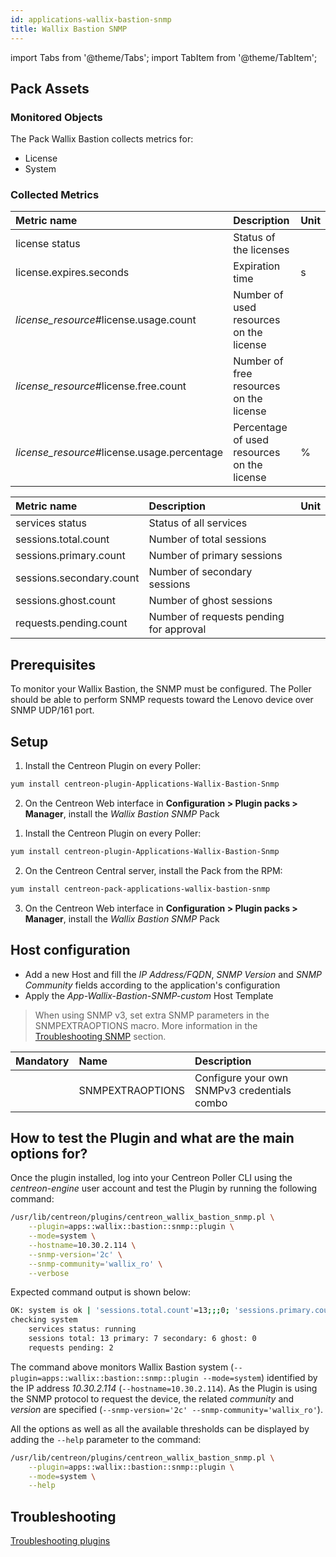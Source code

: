 ```yaml
---
id: applications-wallix-bastion-snmp
title: Wallix Bastion SNMP
---
```

import Tabs from '@theme/Tabs';
import TabItem from '@theme/TabItem';


## Pack Assets

### Monitored Objects

The Pack Wallix Bastion collects metrics for:
* License
* System

### Collected Metrics

<Tabs groupId="sync">
<TabItem value="License" label="License">

| Metric name                                   | Description                                 | Unit  |
| :-------------------------------------------- | :------------------------------------------ | :---- |
| license status                                | Status of the licenses                      |       |
| license.expires.seconds                       | Expiration time                             | s     |
| *license\_resource*\#license.usage.count      | Number of used resources on the license     |       |
| *license\_resource*\#license.free.count       | Number of free resources on the license     |       |
| *license\_resource*\#license.usage.percentage | Percentage of used resources on the license | %     |

</TabItem>
<TabItem value="System" label="System">

| Metric name              | Description                             | Unit  |
| :----------------------- | :-------------------------------------- | :---- |
| services status          | Status of all services                  |       |
| sessions.total.count     | Number of total sessions                |       |
| sessions.primary.count   | Number of primary sessions              |       |
| sessions.secondary.count | Number of secondary sessions            |       |
| sessions.ghost.count     | Number of ghost sessions                |       |
| requests.pending.count   | Number of requests pending for approval |       |

</TabItem>
</Tabs>

## Prerequisites

To monitor your Wallix Bastion, the SNMP must be configured.
The Poller should be able to perform SNMP requests toward the Lenovo device over SNMP UDP/161 port.

## Setup

<Tabs groupId="sync">
<TabItem value="Online License" label="Online License">

1. Install the Centreon Plugin on every Poller:

```bash
yum install centreon-plugin-Applications-Wallix-Bastion-Snmp
```

2. On the Centreon Web interface in **Configuration > Plugin packs > Manager**, install the *Wallix Bastion SNMP* Pack

</TabItem>
<TabItem value="Offline License" label="Offline License">

1. Install the Centreon Plugin on every Poller:

```bash
yum install centreon-plugin-Applications-Wallix-Bastion-Snmp
```

2. On the Centreon Central server, install the Pack from the RPM:

```bash
yum install centreon-pack-applications-wallix-bastion-snmp
```

3. On the Centreon Web interface in **Configuration > Plugin packs > Manager**, install the *Wallix Bastion SNMP* Pack

</TabItem>
</Tabs>

## Host configuration

* Add a new Host and fill the *IP Address/FQDN*, *SNMP Version* and *SNMP Community* fields according to the application's configuration
* Apply the *App-Wallix-Bastion-SNMP-custom* Host Template

> When using SNMP v3, set extra SNMP parameters in the SNMPEXTRAOPTIONS macro. 
> More information in the [Troubleshooting SNMP](../getting-started/how-to-guides/troubleshooting-plugins.md#troubleshooting-snmp) section.

| Mandatory | Name             | Description                                    |
| :-------- | :--------------- | :--------------------------------------------- |
|           | SNMPEXTRAOPTIONS | Configure your own SNMPv3 credentials combo    |

## How to test the Plugin and what are the main options for?

Once the plugin installed, log into your Centreon Poller CLI using the *centreon-engine* user account
and test the Plugin by running the following command:

```bash
/usr/lib/centreon/plugins/centreon_wallix_bastion_snmp.pl \
    --plugin=apps::wallix::bastion::snmp::plugin \
    --mode=system \
    --hostname=10.30.2.114 \
    --snmp-version='2c' \
    --snmp-community='wallix_ro' \
    --verbose
```

Expected command output is shown below:

```bash
OK: system is ok | 'sessions.total.count'=13;;;0; 'sessions.primary.count'=7;;;0; 'sessions.secondary.count'=6;;;0; 'sessions.ghost.count'=0;;;0; 'requests.pending.count'=2;;;0;
checking system
    services status: running
    sessions total: 13 primary: 7 secondary: 6 ghost: 0
    requests pending: 2
```

The command above monitors Wallix Bastion system (```--plugin=apps::wallix::bastion::snmp::plugin --mode=system```) identified
by the IP address *10.30.2.114* (```--hostname=10.30.2.114```). As the Plugin is using the SNMP protocol to request the device, the related
*community* and *version* are specified (```--snmp-version='2c' --snmp-community='wallix_ro'```).

All the options as well as all the available thresholds can be displayed by adding the  ```--help```
parameter to the command:

```bash
/usr/lib/centreon/plugins/centreon_wallix_bastion_snmp.pl \
    --plugin=apps::wallix::bastion::snmp::plugin \
    --mode=system \
    --help
```

## Troubleshooting

[Troubleshooting plugins](../getting-started/how-to-guides/troubleshooting-plugins.md#troubleshooting-snmp)

